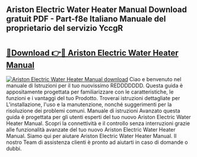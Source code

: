 ## Ariston Electric Water Heater Manual Download gratuit PDF - Part-f8e Italiano Manuale del proprietario del servizio YccgR

# <h2><a href="http://dff68cw.blite.top/?on=Ariston+Electric+Water+Heater+Manual">🔗Download 👉🔴 Ariston Electric Water Heater Manual</a></h2>

[![Ariston Electric Water Heater Manual download](https://i.imgur.com/lujVjoI.png)](http://dff68cw.blite.top/?on=Ariston+Electric+Water+Heater+Manual)
Ciao e benvenuto nel manuale di Istruzioni per il tuo nuovissimo REDDDDDDD. Questa guida è appositamente progettata per familiarizzare con le caratteristiche, le funzioni e i vantaggi del tuo Prodotto. Troverai istruzioni dettagliate per L'installazione, l'uso e la manutenzione, nonché suggerimenti per la risoluzione dei problemi comuni. Manuale di istruzioni Avanzato questa guida è progettata per gli utenti esperti del tuo nuovo Ariston Electric Water Heater Manual. Scopri la connettività e il controllo senza interruzioni grazie alle funzionalità avanzate del tuo nuovo Ariston Electric Water Heater Manual. Siamo qui per aiutare Ariston Electric Water Heater Manual. Il nostro Team di assistenza clienti è pronto ad aiutarti in caso di domande o dubbi.
